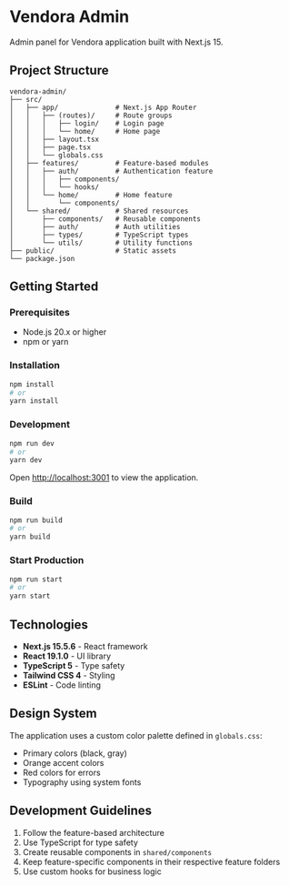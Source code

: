 # Vendora Admin

Admin panel for Vendora application built with Next.js 15.

## Project Structure

```
vendora-admin/
├── src/
│   ├── app/              # Next.js App Router
│   │   ├── (routes)/     # Route groups
│   │   │   ├── login/    # Login page
│   │   │   └── home/     # Home page
│   │   ├── layout.tsx
│   │   ├── page.tsx
│   │   └── globals.css
│   ├── features/         # Feature-based modules
│   │   ├── auth/         # Authentication feature
│   │   │   ├── components/
│   │   │   └── hooks/
│   │   └── home/         # Home feature
│   │       └── components/
│   └── shared/           # Shared resources
│       ├── components/   # Reusable components
│       ├── auth/         # Auth utilities
│       ├── types/        # TypeScript types
│       └── utils/        # Utility functions
├── public/               # Static assets
└── package.json
```

## Getting Started

### Prerequisites

- Node.js 20.x or higher
- npm or yarn

### Installation

```bash
npm install
# or
yarn install
```

### Development

```bash
npm run dev
# or
yarn dev
```

Open [http://localhost:3001](http://localhost:3001) to view the application.

### Build

```bash
npm run build
# or
yarn build
```

### Start Production

```bash
npm run start
# or
yarn start
```

## Technologies

- **Next.js 15.5.6** - React framework
- **React 19.1.0** - UI library
- **TypeScript 5** - Type safety
- **Tailwind CSS 4** - Styling
- **ESLint** - Code linting

## Design System

The application uses a custom color palette defined in `globals.css`:

- Primary colors (black, gray)
- Orange accent colors
- Red colors for errors
- Typography using system fonts

## Development Guidelines

1. Follow the feature-based architecture
2. Use TypeScript for type safety
3. Create reusable components in `shared/components`
4. Keep feature-specific components in their respective feature folders
5. Use custom hooks for business logic
